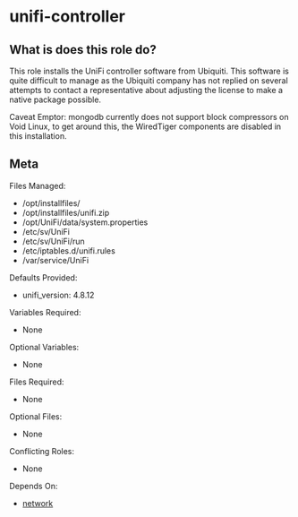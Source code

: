 unifi-controller
================


What is does this role do?
--------------------------

This role installs the UniFi controller software from Ubiquiti.  This software is quite difficult to manage as the Ubiquiti company has not replied on several attempts to contact a representative about adjusting the license to make a native package possible.

Caveat Emptor: mongodb currently does not support block compressors on Void Linux, to get around this, the WiredTiger components are disabled in this installation.


Meta
----

Files Managed:
  * /opt/installfiles/
  * /opt/installfiles/unifi.zip
  * /opt/UniFi/data/system.properties
  * /etc/sv/UniFi
  * /etc/sv/UniFi/run
  * /etc/iptables.d/unifi.rules
  * /var/service/UniFi

Defaults Provided:
  * unifi_version: 4.8.12

Variables Required:
  * None

Optional Variables:
  * None

Files Required:
  * None

Optional Files:
  * None

Conflicting Roles:
  * None

Depends On:
  * [network](https://github.com/void-ansible-roles/network)
